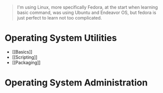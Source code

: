 > I'm using Linux, more specifically Fedora, at the start when learning basic command, was using Ubuntu and Endeavor OS, but fedora is just perfect to learn not too complicated. 
# Operating System Utilities
- [[Basics]] 
- [[Scripting]]
- [[Packaging]]

# Operating System Administration
